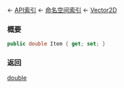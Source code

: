 ← [API索引](Api-Index) ← [命名空间索引](Namespace-Index) ← [Vector2D](VRageMath.Vector2D)

### 概要

```csharp
public double Item { get; set; }
```

### 返回

[double](https://docs.microsoft.com/en-us/dotnet/api/System.Double?view=netframework-4.6)

